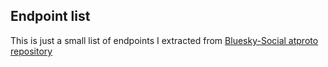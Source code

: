## Endpoint list

This is just a small list of endpoints I extracted from
[Bluesky-Social atproto repository](https://github.com/bluesky-social/atproto)


